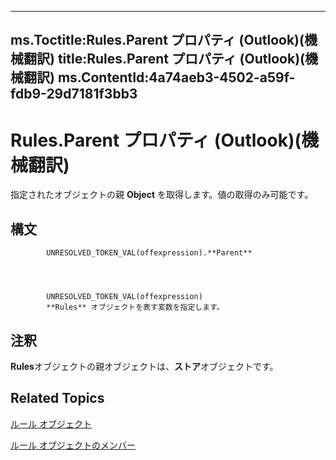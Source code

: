 

---
ms.Toctitle:Rules.Parent プロパティ (Outlook)(機械翻訳)
title:Rules.Parent プロパティ (Outlook)(機械翻訳)
ms.ContentId:4a74aeb3-4502-a59f-fdb9-29d7181f3bb3
---
# Rules.Parent プロパティ (Outlook)(機械翻訳)




指定されたオブジェクトの親 **Object** を取得します。値の取得のみ可能です。

## 構文

            UNRESOLVED_TOKEN_VAL(offexpression).**Parent**




            UNRESOLVED_TOKEN_VAL(offexpression)
            **Rules** オブジェクトを表す変数を指定します。



## 注釈
**Rules**オブジェクトの親オブジェクトは、**ストア**オブジェクトです。



## Related Topics

[ルール オブジェクト](dd41b4de-bf5f-5532-46c9-394a5d078bec.md)

[ルール オブジェクトのメンバー](39fb5418-ff5a-1714-d3b5-07cc28893821.md)




